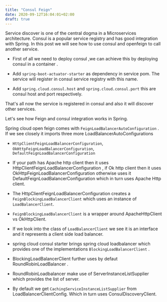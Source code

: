```yaml
---
title: "Consul Feign"
date: 2020-09-12T16:04:01+02:00
draft: true
---
```


Service discover is one of the central dogma in a Microservices architecture. Consul is a popular service registry and has good integration with Spring. In this post we will see how to use consul and openfeign to call another service.

- First of all we need to deploy consul ,we can achieve this by deploying consul in a container . 

- Add `spring-boot-actuator-starter` as dependency in service pom. The service will register in consul service registry with this name.

- Add `spring.cloud.consul.host` and `spring.cloud.consul.port` this are consul host and port respectively.

That's all now the service is registered in consul and also it will discover other services.

Let's see how Feign and consul integration works in Spring.

Spring cloud open feign comes with `FeignLoadBalancerAutoConfiguration` . If we see closely it imports three more LoadBalancerAutoConfigurations
   - `HttpClientFeignLoadBalancerConfiguration`, `OkHttpFeignLoadBalancerConfiguration`,
      `DefaultFeignLoadBalancerConfiguration`
   -  If your path has Apache http client then it uses     HttpClientFeignLoadBalancerConfiguration , if Ok http client then it uses OkHttpFeignLoadBalancerConfiguration otherwise uses it DefaultFeignLoadBalancerConfiguration which in turn uses Apache Http client.

   -  The HttpClientFeignLoadBalancerConfiguration creates a `FeignBlockingLoadBalancerClient`  which uses an instance of `LoadBalancerClient`. 
   - `FeignBlockingLoadBalancerClient` is a wrapper around ApacheHttpClient vs OkHttpClient.
   - If we look into the class of `LoadBalancerClient` we see it is an interface and it represents a client side load balancer.
   - spring cloud consul starter brings spring cloud loadbalancer which provides one of the implementations `BlockingLoadBalancerClient` .

   - BlockingLoadBalancerClient further uses by defaut RoundRobinLoadBalancer .
   - RoundRobinLoadbalancer make use of ServerInstanceListSupplier which provides the list of server.
   - By default we get `CachingServiceInstanceListSupplier` from LoadBalancerClientConfig. Which in turn uses ConsulDiscoveryClient.

